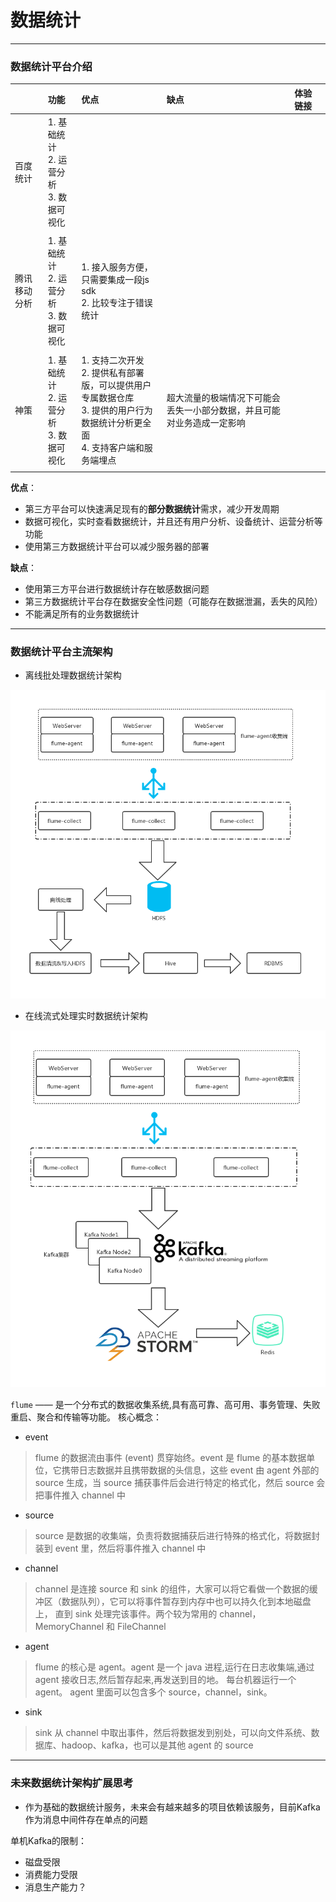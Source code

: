 # <a name="top">数据统计</a>





-----

### 数据统计平台介绍



|        | 功能                               | 优点                                       | 缺点                                  | 体验链接 |      |
| :----- | :------------------------------- | :--------------------------------------- | :---------------------------------- | :--- | :--- |
| 百度统计   | 1. 基础统计<br/>2. 运营分析<br/>3. 数据可视化 |                                          |                                     |      |      |
|        |                                  |                                          |                                     |      |      |
| 腾讯移动分析 | 1. 基础统计<br/>2. 运营分析<br/>3. 数据可视化 | 1. 接入服务方便，只需要集成一段js sdk<br/>2. 比较专注于错误统计 |                                     |      |      |
|        |                                  |                                          |                                     |      |      |
| 神策     | 1. 基础统计<br/>2. 运营分析<br/>3. 数据可视化 | 1. 支持二次开发<br/>2. 提供私有部署版，可以提供用户专属数据仓库<br/>3. 提供的用户行为数据统计分析更全面<br/>4. 支持客户端和服务端埋点 | 超大流量的极端情况下可能会丢失一小部分数据，并且可能对业务造成一定影响 |      |      |
|        |                                  |                                          |                                     |      |      |

**优点**：

+ 第三方平台可以快速满足现有的**部分数据统计**需求，减少开发周期
+ 数据可视化，实时查看数据统计，并且还有用户分析、设备统计、运营分析等功能
+ 使用第三方数据统计平台可以减少服务器的部署





**缺点**：

+ 使用第三方平台进行数据统计存在敏感数据问题
+ 第三方数据统计平台存在数据安全性问题（可能存在数据泄漏，丢失的风险）
+ 不能满足所有的业务数据统计

----
### 数据统计平台主流架构

+ 离线批处理数据统计架构

![](https://github.com/HurricanGod/Home/blob/master/kafka/img/statistic-static.jpg)





+ 在线流式处理实时数据统计架构

![](https://github.com/HurricanGod/Home/blob/master/kafka/img/statistic-storm.jpg)

`flume` —— 是一个分布式的数据收集系统,具有高可靠、高可用、事务管理、失败重启、聚合和传输等功能。
核心概念：
+ event
> flume 的数据流由事件 (event) 贯穿始终。event 是 flume 的基本数据单位，它携带日志数据并且携带数据的头信息，这些 event 由 agent 外部的 source 生成，当 source 捕获事件后会进行特定的格式化，然后 source 会把事件推入 channel 中
+ source
> source 是数据的收集端，负责将数据捕获后进行特殊的格式化，将数据封装到 event 里，然后将事件推入 channel 中
+ channel
> channel 是连接 source 和 sink 的组件，大家可以将它看做一个数据的缓冲区（数据队列），它可以将事件暂存到内存中也可以持久化到本地磁盘上， 直到 sink 处理完该事件。两个较为常用的 channel，MemoryChannel 和 FileChannel
+ agent
> flume 的核心是 agent。agent 是一个 java 进程,运行在日志收集端,通过 agent 接收日志,然后暂存起来,再发送到目的地。 每台机器运行一个 agent。 agent 里面可以包含多个 source，channel，sink。
+ sink
> sink 从 channel 中取出事件，然后将数据发到别处，可以向文件系统、数据库、hadoop、kafka，也可以是其他 agent 的 source




----
### 未来数据统计架构扩展思考
+ 作为基础的数据统计服务，未来会有越来越多的项目依赖该服务，目前Kafka作为消息中间件存在单点的问题

单机Kafka的限制：
+ 磁盘受限
+ 消费能力受限
+ 消息生产能力？
